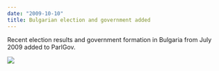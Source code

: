 ```yaml
---
date: "2009-10-10"
title: Bulgarian election and government added
---
```


Recent election results and government formation in Bulgaria from July 2009 added to ParlGov.

![](/images/parliament-germany.jpg)
